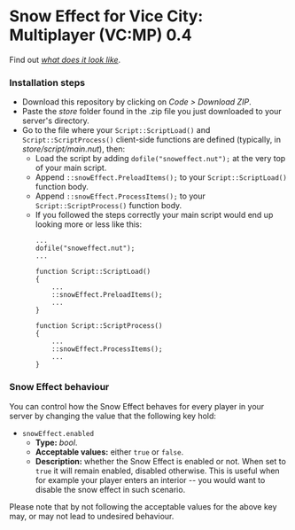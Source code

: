 # Snow Effect for Vice City: Multiplayer (VC:MP) 0.4
Find out [_what does it look like_](https://youtu.be/vtSrnNbO_vs).
### Installation steps
- Download this repository by clicking on *Code > Download ZIP*.
- Paste the *store* folder found in the .zip file you just downloaded to your server's directory.
- Go to the file where your `Script::ScriptLoad()` and `Script::ScriptProcess()` client-side functions are defined (typically, in *store/script/main.nut*), then:
  - Load the script by adding `dofile("snoweffect.nut");` at the very top of your main script.
  - Append `::snowEffect.PreloadItems();` to your `Script::ScriptLoad()` function body.
  - Append `::snowEffect.ProcessItems();` to your `Script::ScriptProcess()` function body.
  - If you followed the steps correctly your main script would end up looking more or less like this:
    ```
    ...
    dofile("snoweffect.nut");
    ...
    
    function Script::ScriptLoad()
    {
        ...
    	::snowEffect.PreloadItems();
    	...
    }
    
    function Script::ScriptProcess()
    {
        ...
    	::snowEffect.ProcessItems();
    	...
    }
    ```

### Snow Effect behaviour
You can control how the Snow Effect behaves for every player in your server by changing the value that the following key hold:
- `snowEffect.enabled`
  - **Type:** *bool*.
  - **Acceptable values:** either `true` or `false`.
  - **Description:** whether the Snow Effect is enabled or not. When set to `true` it will remain enabled, disabled otherwise. This is useful when for example your player enters an interior -- you would want to disable the snow effect in such scenario.

Please note that by not following the acceptable values for the above key may, or may not lead to undesired behaviour.
